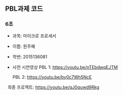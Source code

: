 PBL과제 코드
 --------------
 ### **6조**
 - 과목: 마이크로 프로세서
 - 이름: 원주혜
 - 학번: 2015136081
 - 사전 시연영상 
   PBL 1: https://youtu.be/nTEbdwqEJTM
   
   PBL 2: https://youtu.be/by0c7Wh5NcE 
   
   최종 프로젝트: https://youtu.be/qJ0quwd9Rkg
   
